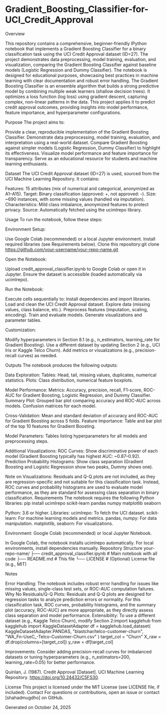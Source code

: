# Gradient_Boosting_Classifier-for-UCI_Credit_Approval

Overview

This repository contains a comprehensive, beginner-friendly IPython notebook that implements a Gradient Boosting Classifier for a binary classification task using the UCI Credit Approval dataset (ID=27). The project demonstrates data preprocessing, model training, evaluation, and visualization, comparing the Gradient Boosting Classifier against baseline models (Logistic Regression and Dummy Classifier). The notebook is designed for educational purposes, showcasing best practices in machine learning with clear documentation and robust error handling.
The Gradient Boosting Classifier is an ensemble algorithm that builds a strong predictive model by combining multiple weak learners (shallow decision trees). It optimizes a loss function (log loss) using gradient descent, capturing complex, non-linear patterns in the data. This project applies it to predict credit approval outcomes, providing insights into model performance, feature importance, and hyperparameter configurations.

Purpose
The project aims to:

Provide a clear, reproducible implementation of the Gradient Boosting Classifier.
Demonstrate data preprocessing, model training, evaluation, and interpretation using a real-world dataset.
Compare Gradient Boosting against simpler models (Logistic Regression, Dummy Classifier) to highlight its effectiveness.
Visualize model performance and feature importance for transparency.
Serve as an educational resource for students and machine learning enthusiasts.

Dataset
The UCI Credit Approval dataset (ID=27) is used, sourced from the UCI Machine Learning Repository. It contains:

Features: 15 attributes (mix of numerical and categorical, anonymized as A1–A15).
Target: Binary classification (approved: +, not approved: -).
Size: ~690 instances, with some missing values (handled via imputation).
Characteristics: Mild class imbalance, anonymized features to protect privacy.
Source: Automatically fetched using the ucimlrepo library.

Usage
To run the notebook, follow these steps:

Environment Setup:

Use Google Colab (recommended) or a local Jupyter environment.
Install required libraries (see Requirements below).
Clone this repository:git clone https://github.com/your-username/your-repo-name.git




Open the Notebook:

Upload credit_approval_classifier.ipynb to Google Colab or open it in Jupyter.
Ensure the dataset is accessible (loaded automatically via ucimlrepo).


Run the Notebook:

Execute cells sequentially to:
Install dependencies and import libraries.
Load and clean the UCI Credit Approval dataset.
Explore data (missing values, class balance, etc.).
Preprocess features (imputation, scaling, encoding).
Train and evaluate models.
Generate visualizations and parameter tables.




Customization:

Modify hyperparameters in Section 8.1 (e.g., n_estimators, learning_rate for Gradient Boosting).
Use a different dataset by updating Section 2 (e.g., UCI Iris or Kaggle Telco Churn).
Add metrics or visualizations (e.g., precision-recall curves) as needed.



Outputs
The notebook produces the following outputs:

Data Exploration:
Tables: Head, tail, missing values, duplicates, numerical statistics.
Plots: Class distribution, numerical feature boxplots.


Model Performance:
Metrics: Accuracy, precision, recall, F1-score, ROC-AUC for Gradient Boosting, Logistic Regression, and Dummy Classifier.
Summary Plot: Grouped bar plot comparing accuracy and ROC-AUC across models.
Confusion matrices for each model.


Cross-Validation: Mean and standard deviation of accuracy and ROC-AUC for Gradient Boosting across 5 folds.
Feature Importance:
Table and bar plot of the top 10 features for Gradient Boosting.


Model Parameters:
Tables listing hyperparameters for all models and preprocessing steps.


Additional Visualizations:
ROC Curves: Show discriminative power of each model (Gradient Boosting typically has highest AUC: ~0.87–0.92).
Prediction Probability Histograms: Show class separation (Gradient Boosting and Logistic Regression show two peaks, Dummy shows one).



Note on Visualizations: Residuals and Q-Q plots are not included, as they are regression-specific and not suitable for this classification task. Instead, ROC curves and probability histograms are used to evaluate model performance, as they are standard for assessing class separation in binary classification.
Requirements
The notebook requires the following Python libraries:
pip install ucimlrepo scikit-learn pandas numpy matplotlib seaborn


Python: 3.6 or higher.
Libraries:
ucimlrepo: To fetch the UCI dataset.
scikit-learn: For machine learning models and metrics.
pandas, numpy: For data manipulation.
matplotlib, seaborn: For visualizations.


Environment: Google Colab (recommended) or local Jupyter Notebook.

In Google Colab, the notebook installs ucimlrepo automatically. For local environments, install dependencies manually.
Repository Structure
your-repo-name/
├── credit_approval_classifier.ipynb  # Main notebook with all code
├── README.md                        # This file
└── LICENSE                          # (Optional) License file (e.g., MIT)

Notes

Error Handling: The notebook includes robust error handling for issues like missing values, single-class test sets, or ROC-AUC computation failures.
Why No Residuals/Q-Q Plots: Residuals and Q-Q plots are designed for regression tasks to analyze prediction errors or normality. For this classification task, ROC curves, probability histograms, and the summary plot (accuracy, ROC-AUC) are more appropriate, as they directly assess class separation and model performance.
Extensibility: To use a different dataset (e.g., Kaggle Telco Churn), modify Section 2:import kagglehub
from kagglehub import KaggleDatasetAdapter
df = kagglehub.load_dataset(
    KaggleDatasetAdapter.PANDAS,
    "blastchar/telco-customer-churn",
    "WA_Fn-UseC_-Telco-Customer-Churn.csv"
)
target_col = "Churn"
X_raw = df.drop(columns=[target_col])
y_raw = df[target_col]


Improvements: Consider adding precision-recall curves for imbalanced datasets or tuning hyperparameters (e.g., n_estimators=200, learning_rate=0.05) for better performance.

Quinlan, J. (1987). Credit Approval [Dataset]. UCI Machine Learning Repository. https://doi.org/10.24432/C5FS30.

License
This project is licensed under the MIT License (see LICENSE file, if included).
Contact
For questions or contributions, open an issue or contact [shahadmugdho] on GitHub.


Generated on October 24, 2025
